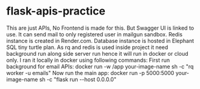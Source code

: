 # flask-apis-practice

This are just APIs, No Frontend is made for this. But Swagger UI is linked to use.
It can send mail to only registered user in mailgun sandbox.
Redis instance is created in Render.com.
Database instance is hosted in Elephant SQL tiny turtle plan.
As rq and redis is used inside project it need background run along side server run hence it will run in docker or cloud only.
I ran it locally in docker using following commands:
First run background for email APIs: docker run -w /app your-image-name sh -c "rq worker -u <Your Redis URL> emails"
Now run the main app: docker run -p 5000:5000 your-image-name sh -c "flask run --host 0.0.0.0"
